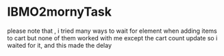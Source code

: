 # IBMO2mornyTask
please note that , i tried many ways to wait for element when adding items to cart but none of them worked with me except the cart count update so i waited for it, and this made the delay 
